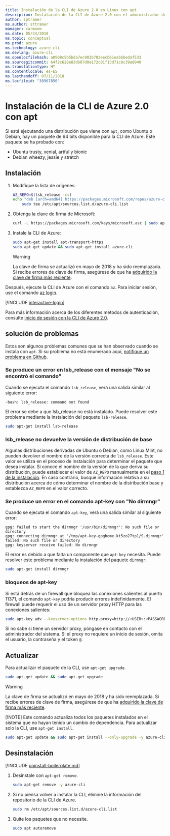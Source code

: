 ```yaml
---
title: Instalación de la CLI de Azure 2.0 en Linux con apt
description: Instalación de la CLI de Azure 2.0 con el administrador de paquetes apt
author: sptramer
ms.author: sttramer
manager: carmonm
ms.date: 05/24/2018
ms.topic: conceptual
ms.prod: azure
ms.technology: azure-cli
ms.devlang: azure-cli
ms.openlocfilehash: a0908c5b5bda7ec903b702eecb61eabbbedaf533
ms.sourcegitcommit: 64f2c628e83d687d0e172c01f13d71c8c39a8040
ms.translationtype: HT
ms.contentlocale: es-ES
ms.lasthandoff: 07/11/2018
ms.locfileid: "38967850"
---
```

# <a name="install-azure-cli-20-with-apt"></a>Instalación de la CLI de Azure 2.0 con apt

Si está ejecutando una distribución que viene con `apt`, como Ubuntu o Debian, hay un paquete de 64 bits disponible para la CLI de Azure. Este paquete se ha probado con:

* Ubuntu trusty, xenial, artful y bionic
* Debian wheezy, jessie y stretch

## <a name="install"></a>Instalación

1. <div id="install-step-1"/>Modifique la lista de orígenes:

    ```bash
    AZ_REPO=$(lsb_release -cs)
    echo "deb [arch=amd64] https://packages.microsoft.com/repos/azure-cli/ $AZ_REPO main" | \
        sudo tee /etc/apt/sources.list.d/azure-cli.list
    ```

2. <div id="signingKey"/>Obtenga la clave de firma de Microsoft:

   ```bash
   curl -L https://packages.microsoft.com/keys/microsoft.asc | sudo apt-key add -
   ```

3. Instale la CLI de Azure:

   ```bash
   sudo apt-get install apt-transport-https
   sudo apt-get update && sudo apt-get install azure-cli
   ```

   > [!WARNING]
   > La clave de firma se actualizó en mayo de 2018 y ha sido reemplazada. Si recibe errores de clave de firma, asegúrese de que ha [adquirido la clave de firma más reciente](#signingKey).

Después, ejecute la CLI de Azure con el comando `az`. Para iniciar sesión, use el comando [az login](/cli/azure/reference-index#az-login).

[!INCLUDE [interactive-login](includes/interactive-login.md)]

Para más información acerca de los diferentes métodos de autenticación, consulte [Inicio de sesión con la CLI de Azure 2.0](authenticate-azure-cli.md).

## <a name="troubleshooting"></a>solución de problemas

Estos son algunos problemas comunes que se han observado cuando se instala con `apt`. Si su problema no está enumerado aquí, [notifique un problema en Github](https://github.com/Azure/azure-cli/issues).

### <a name="lsbrelease-fails-with-command-not-found"></a>Se produce un error en lsb_release con el mensaje "No se encontró el comando"

Cuando se ejecuta el comando `lsb_release`, verá una salida similar al siguiente error:

```output
-bash: lsb_release: command not found
```

El error se debe a que lsb_release no está instalado. Puede resolver este problema mediante la instalación del paquete `lsb-release`.

```bash
sudo apt-get install lsb-release
```

### <a name="lsbrelease-does-not-return-the-base-distribution-version"></a>lsb_release no devuelve la versión de distribución de base

Algunas distribuciones derivadas de Ubuntu o Debian, como Linux Mint, no pueden devolver el nombre de la versión correcta de `lsb_release`. Este valor se utiliza en el proceso de instalación para determinar el paquete que desea instalar. Si conoce el nombre de la versión de la que deriva su distribución, puede establecer el valor de `AZ_REPO` manualmente en el [paso 1 de la instalación](#install-step-1). En caso contrario, busque información relativa a su distribución acerca de cómo determinar el nombre de la distribución base y establezca `AZ_REPO` en el valor correcto.

### <a name="apt-key-fails-with-no-dirmngr"></a>Se produce un error en el comando apt-key con "No dirmngr"

Cuando se ejecuta el comando `apt-key`, verá una salida similar al siguiente error:

```output
gpg: failed to start the dirmngr '/usr/bin/dirmngr': No such file or directory
gpg: connecting dirmngr at '/tmp/apt-key-gpghome.kt5zo27tp1/S.dirmngr' failed: No such file or directory
gpg: keyserver receive failed: No dirmngr
```

El error es debido a que falta un componente que `apt-key` necesita. Puede resolver este problema mediante la instalación del paquete `dirmngr`.

```bash
sudo apt-get install dirmngr
```

### <a name="apt-key-hangs"></a>bloqueos de apt-key

Si está detrás de un firewall que bloquea las conexiones salientes al puerto 11371, el comando `apt-key` podría producir errores indefinidamente. El firewall puede requerir el uso de un servidor proxy HTTP para las conexiones salientes:

```bash
sudo apt-key adv --keyserver-options http-proxy=http://<USER>:<PASSWORD>@<PROXY-HOST>:<PROXY-PORT>/ --keyserver packages.microsoft.com --recv-keys 52E16F86FEE04B979B07E28DB02C46DF417A0893
```

Si no sabe si tiene un servidor proxy, póngase en contacto con el administrador del sistema. Si el proxy no requiere un inicio de sesión, omita el usuario, la contraseña y el token `@`.

## <a name="update"></a>Actualizar

Para actualizar el paquete de la CLI, use `apt-get upgrade`.

   ```bash
   sudo apt-get update && sudo apt-get upgrade
   ```

> [!WARNING]
> La clave de firma se actualizó en mayo de 2018 y ha sido reemplazada. Si recibe errores de clave de firma, asegúrese de que ha [adquirido la clave de firma más reciente](#signingKey).
>
> [!NOTE]
> Este comando actualiza todos los paquetes instalados en el sistema que no hayan tenido un cambio de dependencia.
> Para actualizar solo la CLI, use `apt-get install`.
> ```bash
> sudo apt-get update && sudo apt-get install --only-upgrade -y azure-cli
> ```

## <a name="uninstall"></a>Desinstalación

[!INCLUDE [uninstall-boilerplate.md](includes/uninstall-boilerplate.md)]

1. Desinstale con `apt-get remove`.

    ```bash
    sudo apt-get remove -y azure-cli
    ```

2. Si no piensa volver a instalar la CLI, elimine la información del repositorio de la CLI de Azure.

   ```bash
   sudo rm /etc/apt/sources.list.d/azure-cli.list
   ```

3. Quite los paquetes que no necesite.

   ```bash
   sudo apt autoremove
   ```
